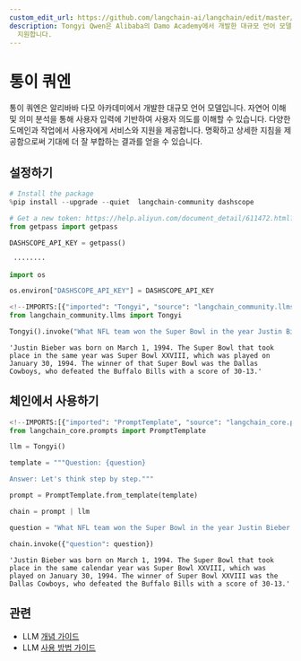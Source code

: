 ```yaml
---
custom_edit_url: https://github.com/langchain-ai/langchain/edit/master/docs/docs/integrations/llms/tongyi.ipynb
description: Tongyi Qwen은 Alibaba의 Damo Academy에서 개발한 대규모 언어 모델로, 자연어 이해를 통해 사용자 요구를
  지원합니다.
---
```


# 통이 쿼엔
통이 쿼엔은 알리바바 다모 아카데미에서 개발한 대규모 언어 모델입니다. 자연어 이해 및 의미 분석을 통해 사용자 입력에 기반하여 사용자 의도를 이해할 수 있습니다. 다양한 도메인과 작업에서 사용자에게 서비스와 지원을 제공합니다. 명확하고 상세한 지침을 제공함으로써 기대에 더 잘 부합하는 결과를 얻을 수 있습니다.

## 설정하기

```python
# Install the package
%pip install --upgrade --quiet  langchain-community dashscope
```


```python
# Get a new token: https://help.aliyun.com/document_detail/611472.html?spm=a2c4g.2399481.0.0
from getpass import getpass

DASHSCOPE_API_KEY = getpass()
```

```output
 ········
```


```python
import os

os.environ["DASHSCOPE_API_KEY"] = DASHSCOPE_API_KEY
```


```python
<!--IMPORTS:[{"imported": "Tongyi", "source": "langchain_community.llms", "docs": "https://api.python.langchain.com/en/latest/llms/langchain_community.llms.tongyi.Tongyi.html", "title": "Tongyi Qwen"}]-->
from langchain_community.llms import Tongyi
```


```python
Tongyi().invoke("What NFL team won the Super Bowl in the year Justin Bieber was born?")
```


```output
'Justin Bieber was born on March 1, 1994. The Super Bowl that took place in the same year was Super Bowl XXVIII, which was played on January 30, 1994. The winner of that Super Bowl was the Dallas Cowboys, who defeated the Buffalo Bills with a score of 30-13.'
```


## 체인에서 사용하기

```python
<!--IMPORTS:[{"imported": "PromptTemplate", "source": "langchain_core.prompts", "docs": "https://api.python.langchain.com/en/latest/prompts/langchain_core.prompts.prompt.PromptTemplate.html", "title": "Tongyi Qwen"}]-->
from langchain_core.prompts import PromptTemplate
```


```python
llm = Tongyi()
```


```python
template = """Question: {question}

Answer: Let's think step by step."""

prompt = PromptTemplate.from_template(template)
```


```python
chain = prompt | llm
```


```python
question = "What NFL team won the Super Bowl in the year Justin Bieber was born?"

chain.invoke({"question": question})
```


```output
'Justin Bieber was born on March 1, 1994. The Super Bowl that took place in the same calendar year was Super Bowl XXVIII, which was played on January 30, 1994. The winner of Super Bowl XXVIII was the Dallas Cowboys, who defeated the Buffalo Bills with a score of 30-13.'
```


## 관련

- LLM [개념 가이드](/docs/concepts/#llms)
- LLM [사용 방법 가이드](/docs/how_to/#llms)